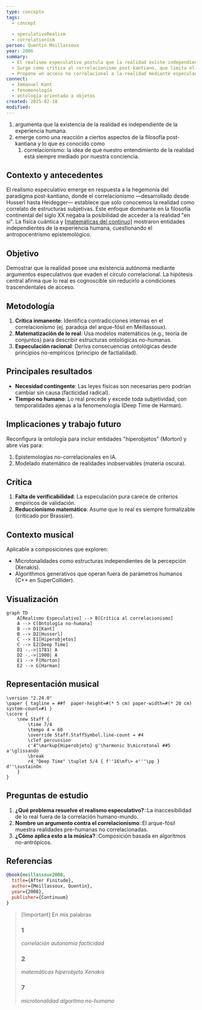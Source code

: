 ```yaml
---
type: concepto
tags:
  - concept
  
  - speculativeRealism
  - correlationism
person: Quentin Meillassoux
year: 2006
summary: 
  - El realismo especulativo postula que la realidad existe independientemente de la percepción humana, rechazando la mediación exclusiva de la conciencia en su comprensión.
  - Surge como crítica al correlacionismo post-kantiano, que limita el acceso a lo real a la correlación entre pensamiento y ser.
  - Propone un acceso no correlacional a la realidad mediante especulación racional, abriendo posibilidades ontológicas más allá de lo dado fenomenológicamente.
connect:
  - Immanuel Kant
  - fenomenología
  - ontología orientada a objetos
created: 2025-02-18
modified: 
---
```





1. argumenta que la existencia de la realidad es independiente de la experiencia humana. 
2. emerge como una reacción a ciertos aspectos de la filosofía post-kantiana y lo que es conocido como 
	1. correlacionismo: la idea de que nuestro entendimiento de la realidad está siempre mediado por nuestra conciencia. 



## Contexto y antecedentes  
El realismo especulativo emerge en respuesta a la hegemonía del paradigma post-kantiano, donde el correlacionismo —desarrollado desde Husserl hasta Heidegger— establece que solo conocemos la realidad como correlato de estructuras subjetivas. Este enfoque dominante en la filosofía continental del siglo XX negaba la posibilidad de acceder a la realidad "en sí". La física cuántica y [[matemáticas del continuo]](Cantor) mostraron entidades independientes de la experiencia humana, cuestionando el antropocentrismo epistemológico.

## Objetivo  
Demostrar que la realidad posee una existencia autónoma mediante argumentos especulativos que evaden el círculo correlacional. La hipótesis central afirma que lo real es cognoscible sin reducirlo a condiciones trascendentales de acceso.

## Metodología  
1. **Crítica inmanente**: Identifica contradicciones internas en el correlacionismo (ej. paradoja del arque-fósil en Meillassoux).  
2. **Matematización de lo real**: Usa modelos matemáticos (e.g., teoría de conjuntos) para describir estructuras ontológicas no-humanas.  
3. **Especulación racional**: Deriva consecuencias ontológicas desde principios no-empíricos (principio de factialidad).

## Principales resultados  
- **Necesidad contingente**: Las leyes físicas son necesarias pero podrían cambiar sin causa (facticidad radical).  
- **Tiempo no humano**: Lo real precede y excede toda subjetividad, con temporalidades ajenas a la fenomenología (Deep Time de Harman).  

## Implicaciones y trabajo futuro  
Reconfigura la ontología para incluir entidades "hiperobjetos" (Morton) y abre vías para:  
1. Epistemologías no-correlacionales en IA.  
2. Modelado matemático de realidades inobservables (materia oscura).  

## Crítica  
1. **Falta de verificabilidad**: La especulación pura carece de criterios empíricos de validación.  
2. **Reduccionismo matemático**: Asume que lo real es siempre formalizable (criticado por Brassier).  

## Contexto musical  
Aplicable a composiciones que exploren:  
- Microtonalidades como estructuras independientes de la percepción (Xenakis).  
- Algorithmos generativos que operan fuera de parámetros humanos (C++ en SuperCollider).  

## Visualización  
```mermaid
graph TD
    A[Realismo Especulativo] --> B[Crítica al correlacionismo]
    A --> C[Ontología no-humana]
    B --> D1[Kant]
    B --> D2[Husserl]
    C --> E1[Hiperobjetos]
    C --> E2[Deep Time]
    D1 -.->|1781| A
    D2 -.->|1900| A
    E1 --> F[Morton]
    E2 --> G[Harman]
```

## Representación musical  
```lily
\version "2.24.0"
\paper { tagline = ##f  paper-height=#(* 5 cm) paper-width=#(* 20 cm)  system-count=#1 }
\score {
    \new Staff {
        \time 7/4
        \tempo 4 = 60
        \override Staff.StaffSymbol.line-count = #4
        \clef percussion
        c'4^\markup{Hiperobjeto} g'\harmonic b\microtonal ##5 a'\glissando 
        \break
        r4_"Deep Time" \tuplet 5/4 { f''16\mf\> e'''\pp } d''\sustainOn
    }
}
```

## Preguntas de estudio  
1. **¿Qué problema resuelve el realismo especulativo?**::La inaccesibilidad de lo real fuera de la correlación humano-mundo.  
2. **Nombre un argumento contra el correlacionismo**::El arque-fósil muestra realidades pre-humanas no correlacionadas.  
3. **¿Cómo aplica esto a la música?**::Composición basada en algoritmos no-antrópicos.  

## Referencias  
```bibtex
@book{meillassoux2008,
  title={After Finitude},
  author={Meillassoux, Quentin},
  year={2008},
  publisher={Continuum}
}
```

> [!important] En mis palabras  
> ### 1  
> *correlación* *autonomía* *facticidad*  
> ### 2  
> *matemáticas* *hiperobjeto* *Xenakis*  
> ### 7  
> *microtonalidad* *algoritmo* *no-humano*